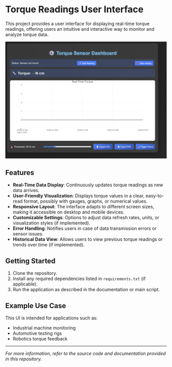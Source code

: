 # Torque Readings User Interface

This project provides a user interface for displaying real-time torque readings, offering users an intuitive and interactive way to monitor and analyze torque data.

![Torque UI Screenshot](dashboardui.png) 

## Features

- **Real-Time Data Display**: Continuously updates torque readings as new data arrives.
- **User-Friendly Visualization**: Displays torque values in a clear, easy-to-read format, possibly with gauges, graphs, or numerical values.
- **Responsive Layout**: The interface adapts to different screen sizes, making it accessible on desktop and mobile devices.
- **Customizable Settings**: Options to adjust data refresh rates, units, or visualization styles (if implemented).
- **Error Handling**: Notifies users in case of data transmission errors or sensor issues.
- **Historical Data View**: Allows users to view previous torque readings or trends over time (if implemented).

## Getting Started

1. Clone the repository.
2. Install any required dependencies listed in `requirements.txt` (if applicable).
3. Run the application as described in the documentation or main script.

## Example Use Case

This UI is intended for applications such as:
- Industrial machine monitoring
- Automotive testing rigs
- Robotics torque feedback

---

*For more information, refer to the source code and documentation provided in this repository.*
